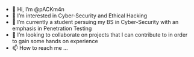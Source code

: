 - 👋 Hi, I’m @pACKm4n
- 👀 I’m interested in Cyber-Security and Ethical Hacking
- 🌱 I’m currently a student persuing my BS in Cyber-Security with an emphasis in Penetration Testing
- 💞️ I’m looking to collaborate on projects that I can contribute to in order to gain some hands on experience
- 📫 How to reach me ...

<!---
lrm34/lrm34 is a ✨ special ✨ repository because its `README.md` (this file) appears on your GitHub profile.
You can click the Preview link to take a look at your changes.
--->
